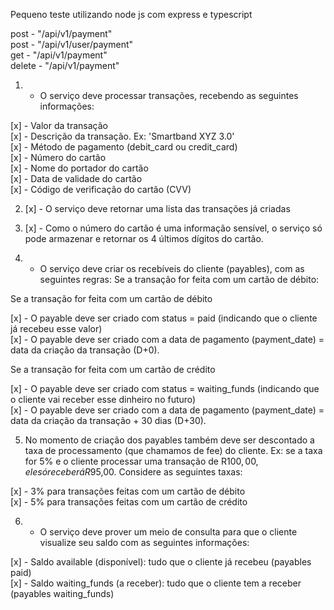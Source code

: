 Pequeno teste utilizando node js com express e typescript

post - "/api/v1/payment"</br>
post - "/api/v1/user/payment"</br>
get - "/api/v1/payment"</br>
delete - "/api/v1/payment"</br>

1. - O serviço deve processar transações, recebendo as seguintes informações:

[x] - Valor da transação</br>
[x] - Descrição da transação. Ex: 'Smartband XYZ 3.0'</br>
[x] - Método de pagamento (debit_card ou credit_card)</br>
[x] - Número do cartão</br>
[x] - Nome do portador do cartão</br>
[x] - Data de validade do cartão</br>
[x] - Código de verificação do cartão (CVV)</br>

2. [x] - O serviço deve retornar uma lista das transações já criadas</br>

3. [x] - Como o número do cartão é uma informação sensível, o serviço só pode armazenar e retornar os 4 últimos dígitos do cartão.</br>

4. - O serviço deve criar os recebíveis do cliente (payables), com as seguintes regras: Se a transação for feita com um cartão de débito:</br>

Se a transação for feita com um cartão de débito</br>

[x] - O payable deve ser criado com status = paid (indicando que o cliente já recebeu esse valor)</br>
[x] - O payable deve ser criado com a data de pagamento (payment_date) = data da criação da transação (D+0).</br>

Se a transação for feita com um cartão de crédito</br>

[x] - O payable deve ser criado com status = waiting_funds (indicando que o cliente vai receber esse dinheiro no futuro)</br>
[x] - O payable deve ser criado com a data de pagamento (payment_date) = data da criação da transação + 30 dias (D+30).</br>

5. No momento de criação dos payables também deve ser descontado a taxa de processamento (que chamamos de fee) do cliente. Ex: se a taxa for 5% e o cliente processar uma transação de R$100,00, ele só receberá R$95,00. Considere as seguintes taxas:</br>

[x] - 3% para transações feitas com um cartão de débito</br>
[x] - 5% para transações feitas com um cartão de crédito</br>

6. - O serviço deve prover um meio de consulta para que o cliente visualize seu saldo com as seguintes informações:</br>

[x] - Saldo available (disponível): tudo que o cliente já recebeu (payables paid)</br>
[x] - Saldo waiting_funds (a receber): tudo que o cliente tem a receber (payables waiting_funds)</br>
